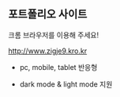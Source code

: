 
## 포트폴리오 사이트

크롬 브라우저를 이용해 주세요!

http://www.zigje9.kro.kr


- pc, mobile, tablet 반응형 

- dark mode & light mode 지원

